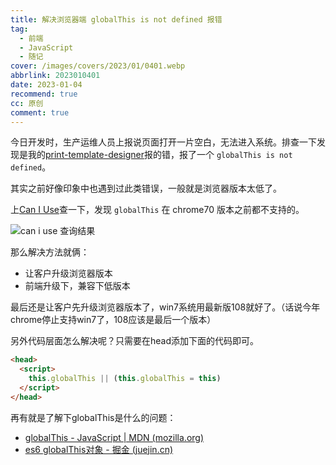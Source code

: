 ```yaml
---
title: 解决浏览器端 globalThis is not defined 报错
tag:
  - 前端
  - JavaScript
  - 随记
cover: /images/covers/2023/01/0401.webp
abbrlink: 2023010401
date: 2023-01-04
recommend: true
cc: 原创
comment: true
---
```


今日开发时，生产运维人员上报说页面打开一片空白，无法进入系统。排查一下发现是我的[print-template-designer](https://github.com/ROYIANS/print-template-designer)报的错，报了一个 `globalThis is not defined`。

其实之前好像印象中也遇到过此类错误，一般就是浏览器版本太低了。

上[Can I Use](https://caniuse.com/?search=global%20this)查一下，发现 `globalThis` 在 chrome70 版本之前都不支持的。

![can i use 查询结果](https://royians.notion.site/image/https%3A%2F%2Fs3-us-west-2.amazonaws.com%2Fsecure.notion-static.com%2F037a280f-63e9-4549-a9c0-f7f2cadcdb68%2FUntitled.png?id=f5983de1-0522-4d38-8520-5f8e942e866b&table=block&spaceId=b25f0245-21a9-49f6-af5a-33c2f791d93e&width=2000&userId=&cache=v2)

那么解决方法就俩：

- 让客户升级浏览器版本
- 前端升级下，兼容下低版本

最后还是让客户先升级浏览器版本了，win7系统用最新版108就好了。（话说今年chrome停止支持win7了，108应该是最后一个版本）

另外代码层面怎么解决呢？只需要在head添加下面的代码即可。

```html
<head>
  <script>
    this.globalThis || (this.globalThis = this)
  </script>
</head>
```

再有就是了解下globalThis是什么的问题：

- [globalThis - JavaScript | MDN (mozilla.org)](https://developer.mozilla.org/zh-CN/docs/Web/JavaScript/Reference/Global_Objects/globalThis)
- [es6 globalThis对象 - 掘金 (juejin.cn)](https://juejin.cn/post/7016622873729040414)
